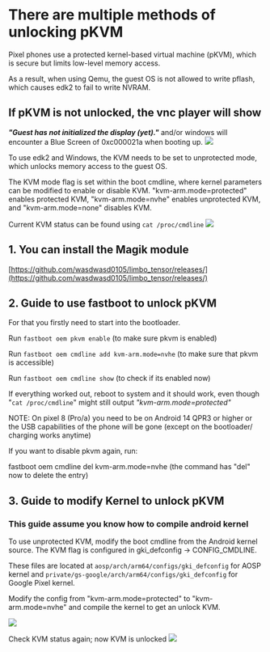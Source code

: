 # There are multiple methods of unlocking pKVM

Pixel phones use a protected kernel-based virtual machine (pKVM), which is secure but limits low-level memory access. 

As a result, when using Qemu, the guest OS is not allowed to write pflash, which causes edk2 to fail to write NVRAM. 

## If pKVM is not unlocked, the vnc player will show
_**"Guest has not initialized the display (yet)."**_
and/or windows will encounter a Blue Screen of 0xc000021a when booting up.
![](https://github.com/wasdwasd0105/limbo_tensor/blob/master/pics/bsod.png?raw=true)

To use edk2 and Windows, the KVM needs to be set to unprotected mode, which unlocks memory access to the guest OS. 

The KVM mode flag is set within the boot cmdline, where kernel parameters can be modified to enable or disable KVM. "kvm-arm.mode=protected" enables protected KVM, "kvm-arm.mode=nvhe" enables unprotected KVM, and "kvm-arm.mode=none" disables KVM.

Current KVM status can be found using `cat /proc/cmdline`
![](https://github.com/wasdwasd0105/limbo_tensor/blob/master/pics/cmdline_kvm_protected.png?raw=true)



## 1. You can install the Magik module
[https://github.com/wasdwasd0105/limbo_tensor/releases/](https://github.com/wasdwasd0105/limbo_tensor/releases/)

## 2. Guide to use fastboot to unlock pKVM
For that you firstly need to start into the bootloader.

Run `fastboot oem pkvm enable` (to make sure pkvm is enabled)

Run `fastboot oem cmdline add kvm-arm.mode=nvhe` (to make sure that pkvm is accessible)

Run `fastboot oem cmdline show` (to check if its enabled now)

If everything worked out, reboot to system and it should work,
even though "`cat /proc/cmdline`" might still output _"kvm-arm.mode=protected"_

NOTE: On pixel 8 (Pro/a) you need to be on Android 14 QPR3 or higher or the USB capabilities of the phone will be gone (except on the bootloader/ charging works anytime)

If you want to disable pkvm again, run:

fastboot oem cmdline del kvm-arm.mode=nvhe (the command has "del" now to delete the entry)


## 3. Guide to modify Kernel to unlock pKVM 

### This guide assume you know how to compile android kernel 


To use unprotected KVM, modify the boot cmdline from the Android kernel source. The KVM flag is configured in gki_defconfig -> CONFIG_CMDLINE. 

These files are located at `aosp/arch/arm64/configs/gki_defconfig` for AOSP kernel and `private/gs-google/arch/arm64/configs/gki_defconfig` for Google Pixel kernel.

Modify the config from "kvm-arm.mode=protected" to "kvm-arm.mode=nvhe" and compile the kernel to get an unlock KVM.

![](https://github.com/wasdwasd0105/limbo_tensor/blob/master/pics/defconfig.png?raw=true)


Check KVM status again; now KVM is unlocked
![](https://github.com/wasdwasd0105/limbo_tensor/blob/master/pics/cmdline_kvm_nvhe.png?raw=true)
